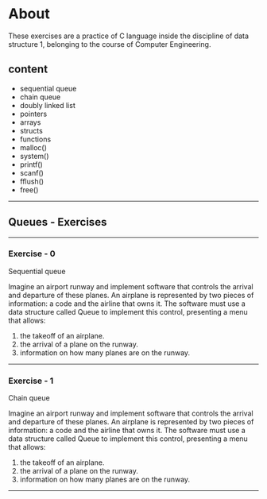 # About

These exercises are a practice of C language inside the discipline of data structure 1, belonging to the course of Computer Engineering.

## content

- sequential queue
- chain queue
- doubly linked list
- pointers
- arrays
- structs
- functions
- malloc()
- system()
- printf()
- scanf()
- fflush()
- free()

---

## Queues - Exercises

---

### Exercise - 0

Sequential queue

Imagine an airport runway and implement software that controls the arrival and departure of these planes.
An airplane is represented by two pieces of information: a code and the airline that owns it.
The software must use a data structure called Queue to implement this control, presenting a menu that allows:

1. the takeoff of an airplane.
2. the arrival of a plane on the runway.
3. information on how many planes are on the runway.

---

### Exercise - 1

Chain queue

Imagine an airport runway and implement software that controls the arrival and departure of these planes.
An airplane is represented by two pieces of information: a code and the airline that owns it.
The software must use a data structure called Queue to implement this control, presenting a menu that allows:

1. the takeoff of an airplane.
2. the arrival of a plane on the runway.
3. information on how many planes are on the runway.

---
